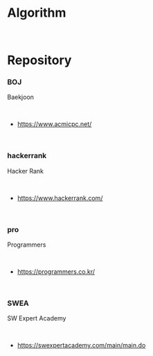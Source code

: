 # Algorithm



<br/>

# Repository

### BOJ

Baekjoon

<br/>

-  https://www.acmicpc.net/ 





<br/>

### hackerrank

Hacker Rank

<br/>

-  https://www.hackerrank.com/ 





<br/>

### pro

Programmers

<br/>

-  https://programmers.co.kr/ 





<br/>

### SWEA

SW Expert Academy

<br/>

-  https://swexpertacademy.com/main/main.do 







<br/><br/>